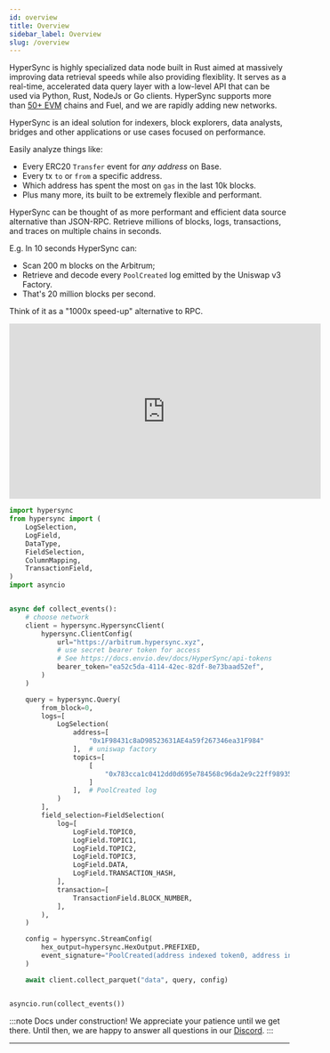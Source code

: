 ```yaml
---
id: overview
title: Overview
sidebar_label: Overview
slug: /overview
---
```


<!-- TODO-update: num of chains needs to be updated regularly -->

HyperSync is highly specialized data node built in Rust aimed at massively improving data retrieval speeds while also providing flexiblity. It serves as a real-time, accelerated data query layer with a low-level API that can be used via Python, Rust, NodeJs or Go clients. 
HyperSync supports more than [50+ EVM](/docs/HyperIndex/hypersync) chains and Fuel, and we are rapidly adding new networks. 

HyperSync is an ideal solution for indexers, block explorers, data analysts, bridges and other applications or use cases focused on performance.

Easily analyze things like:
- Every ERC20 `Transfer` event for _any address_ on Base.
- Every tx `to` or `from` a specific address.
- Which address has spent the most on `gas` in the last 10k blocks.
- Plus many more, its built to be extremely flexible and performant.

HyperSync can be thought of as more performant and efficient data source alternative than JSON-RPC. Retrieve millions of blocks, logs, transactions, and traces on multiple chains in seconds.

E.g. In 10 seconds HyperSync can:

- Scan 200 m blocks on the Arbitrum;
- Retrieve and decode every `PoolCreated` log emitted by the Uniswap v3 Factory.
- That's 20 million  blocks per second.

Think of it as a "1000x speed-up" alternative to RPC. 

<iframe width="560" height="315" src="https://www.youtube.com/embed/iu_469ELotw" title="YouTube video player" frameborder="0" allow="accelerometer; autoplay; clipboard-write; encrypted-media; gyroscope; picture-in-picture" allowfullscreen></iframe>

```python
import hypersync
from hypersync import (
    LogSelection,
    LogField,
    DataType,
    FieldSelection,
    ColumnMapping,
    TransactionField,
)
import asyncio


async def collect_events():
    # choose network
    client = hypersync.HypersyncClient(
        hypersync.ClientConfig(
            url="https://arbitrum.hypersync.xyz",
            # use secret bearer token for access
            # See https://docs.envio.dev/docs/HyperSync/api-tokens
            bearer_token="ea52c5da-4114-42ec-82df-8e73baad52ef",
        )
    )

    query = hypersync.Query(
        from_block=0,
        logs=[
            LogSelection(
                address=[
                    "0x1F98431c8aD98523631AE4a59f267346ea31F984"
                ],  # uniswap factory
                topics=[
                    [
                        "0x783cca1c0412dd0d695e784568c96da2e9c22ff989357a2e8b1d9b2b4e6b7118"
                    ]
                ],  # PoolCreated log
            )
        ],
        field_selection=FieldSelection(
            log=[
                LogField.TOPIC0,
                LogField.TOPIC1,
                LogField.TOPIC2,
                LogField.TOPIC3,
                LogField.DATA,
                LogField.TRANSACTION_HASH,
            ],
            transaction=[
                TransactionField.BLOCK_NUMBER,
            ],
        ),
    )

    config = hypersync.StreamConfig(
        hex_output=hypersync.HexOutput.PREFIXED,
        event_signature="PoolCreated(address indexed token0, address indexed token1, uint24 indexed fee, int24 tickSpacing, address pool)",
    )

    await client.collect_parquet("data", query, config)


asyncio.run(collect_events())
```

:::note
Docs under construction! We appreciate your patience until we get there. Until then, we are happy to answer all questions in our [Discord](https://discord.gg/Q9qt8gZ2fX).
:::

---
